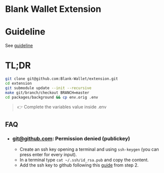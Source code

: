# Blank Wallet Extension

# Guideline

See [guideline](docs/guideline.md)
# TL;DR

```bash
git clone git@github.com:Blank-Wallet/extension.git
cd extension
git submodule update --init --recursive
make git/branch/checkout BRANCH=master
cd packages/background && cp env.orig .env
```

> 👉 Complete the variables value inside .env

## FAQ

- ### git@github.com: Permission denied (publickey)

  - Create an ssh key opening a terminal and using ```ssh-keygen``` (you can press enter for every input).
  - In a terminal type ```cat ~/.ssh/id_rsa.pub``` and copy the content.
  - Add the ssh key to github following this [guide](https://docs.github.com/en/github/authenticating-to-github/adding-a-new-ssh-key-to-your-github-account) from step 2.

